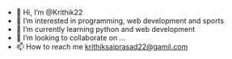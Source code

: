 - 👋 Hi, I’m @Krithik22
- 👀 I’m interested in programming, web development and  sports
- 🌱 I’m currently learning python and web development
- 💞️ I’m looking to collaborate on ...
- 📫 How to reach me krithiksaiprasad22@gamil.com

<!---
Krithik22/Krithik22 is a ✨ special ✨ repository because its `README.md` (this file) appears on your GitHub profile.
You can click the Preview link to take a look at your changes.
--->
